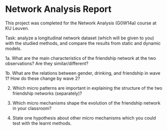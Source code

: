 # Network Analysis Report
 
This project was completed for the Network Analysis (G0W14a) course at KU Leuven.

Task: analyze a longitudinal network dataset (which will be given to
you) with the studied methods, and compare the results from static
and dynamic models.

1a. What are the main characteristics of the friendship network at the
two observations? Are they similar/different?

1b. What are the relations between gender, drinking, and friendship in
wave 1? How do these change by wave 2?

2. Which micro patterns are important in explaining the structure of the
two friendship networks (separately)?

3. Which micro mechanisms shape the evolution of the friendship
network in your classroom?

4. State one hypothesis about other micro mechanisms which you
could test with the learnt methods.
